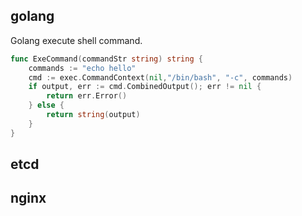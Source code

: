 ## golang
Golang execute shell command.
```go
func ExeCommand(commandStr string) string {
	commands := "echo hello"
	cmd := exec.CommandContext(nil,"/bin/bash", "-c", commands)
	if output, err := cmd.CombinedOutput(); err != nil {
		return err.Error()
	} else {
		return string(output)
	}
}
```

## etcd

## nginx